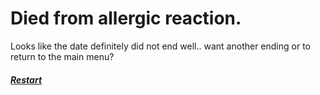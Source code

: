 # Died from allergic reaction.
Looks like the date definitely did not end well.. want another ending or to return to the main menu?

##### [Restart](../README.md)